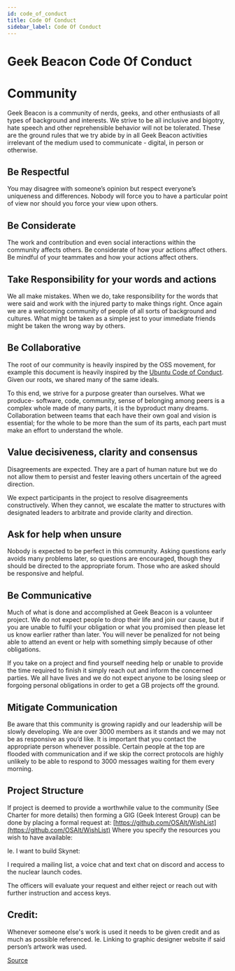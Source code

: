 ```yaml
---
id: code_of_conduct
title: Code Of Conduct
sidebar_label: Code Of Conduct
---
```

# Geek Beacon  Code Of Conduct




# Community

Geek Beacon is a community of nerds, geeks, and other enthusiasts of all types of background and interests.  We strive to be all inclusive and bigotry, hate speech and other reprehensible behavior will not be tolerated.  These are the ground rules that we try abide by in all Geek Beacon activities irrelevant of the medium used to communicate - digital, in person or otherwise.


## **Be Respectful**

You may disagree with someone’s opinion but respect everyone’s uniqueness and differences.  Nobody will force you to have a particular point of view nor should you force your view upon others.  


## **Be Considerate**

The work and contribution and even social interactions within the community affects others.  Be considerate of how your actions affect others.  Be mindful of your teammates and how your actions affect others.


## **Take Responsibility for your words and actions**

We all make mistakes.  When we do, take responsibility for the words that were said and work with the injured party to make things right.   Once again we are a welcoming community of people of all sorts of background and cultures.  What might be taken as a simple jest to your immediate friends might be taken the wrong way by others.  




## **Be Collaborative**

The root of our community is heavily inspired by the OSS movement, for example this document is heavily inspired by the [Ubuntu Code of Conduct](https://www.ubuntu.com/about/about-ubuntu/conduct).  Given our roots, we shared many of the same ideals. 

To this end, we strive for a purpose greater than ourselves. What we produce-  software, code, community, sense of belonging among peers is a complex whole made of many parts, it is the byproduct many dreams. Collaboration between teams that each have their own goal and vision is essential; for the whole to be more than the sum of its parts, each part must make an effort to understand the whole. 


## **Value decisiveness, clarity and consensus**

Disagreements are expected.  They are a part of human nature but we do not allow them to persist and fester leaving others uncertain of the agreed direction.

We expect participants in the project to resolve disagreements constructively. When they cannot, we escalate the matter to structures with designated leaders to arbitrate and provide clarity and direction.


## **Ask for help when unsure**

Nobody is expected to be perfect in this community. Asking questions early avoids many problems later, so questions are encouraged, though they should be directed to the appropriate forum. Those who are asked should be responsive and helpful.


## **Be Communicative**

Much of what is done and accomplished at Geek Beacon is a volunteer project.  We do not expect people to drop their life and join our cause, but if you are unable to fulfil your obligation or what you promised then please let us know earlier rather than later.  You will never be penalized for not being able to attend an event or help with something simply because of other obligations.  

If you take on a project and find yourself needing help or unable to provide the time required to finish it simply reach out and inform the concerned parties.   We all have lives and we do not expect anyone to be losing sleep or forgoing personal obligations in order to get a GB projects off the ground. 


## **Mitigate Communication**

Be aware that this community is growing rapidly and our leadership will be slowly developing.  We are over 3000 members as it stands and we may not be as responsive as you’d like.  It is important that you contact the appropriate person whenever possible.  Certain people at the top are flooded with communication and if we skip the correct protocols are highly unlikely to be able to respond to 3000 messages waiting for them every morning.  


## **Project Structure**

If project is deemed to provide a worthwhile value to the community (See Charter for more details) then forming a GIG (Geek Interest Group) can be done by placing a formal request at: [https://github.com/OSAlt/WishList](https://github.com/OSAlt/WishList) Where you specify the resources you wish to have available:

Ie.  I want to build Skynet:

I required a mailing list, a voice chat and text chat on discord and access to the nuclear launch codes.

The officers will evaluate your request and either reject or reach out with further instruction and access keys.


## Credit:

Whenever someone else's work is used it needs to be given credit and as much as possible referenced.  Ie.  Linking to graphic designer website if said person’s artwork was used. 


[Source](https://docs.google.com/document/d/1PYbLPukRIBes5G69SNnQ8eUXufgWC48A4d8yK9rGJjA/edit?usp=sharing)
